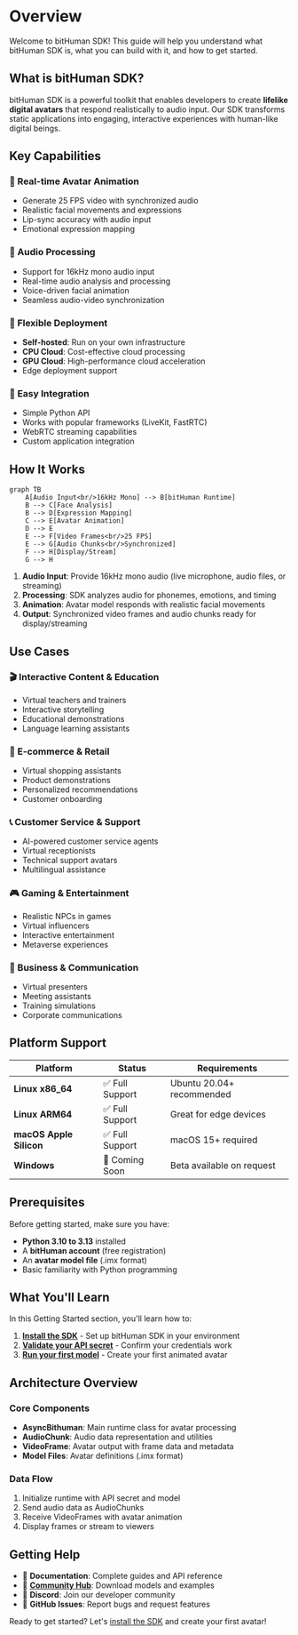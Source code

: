# Overview

Welcome to bitHuman SDK! This guide will help you understand what bitHuman SDK is, what you can build with it, and how to get started.

## What is bitHuman SDK?

bitHuman SDK is a powerful toolkit that enables developers to create **lifelike digital avatars** that respond realistically to audio input. Our SDK transforms static applications into engaging, interactive experiences with human-like digital beings.

## Key Capabilities

### 🎯 Real-time Avatar Animation
- Generate 25 FPS video with synchronized audio
- Realistic facial movements and expressions
- Lip-sync accuracy with audio input
- Emotional expression mapping

### 🎤 Audio Processing
- Support for 16kHz mono audio input
- Real-time audio analysis and processing
- Voice-driven facial animation
- Seamless audio-video synchronization

### 🚀 Flexible Deployment
- **Self-hosted**: Run on your own infrastructure
- **CPU Cloud**: Cost-effective cloud processing
- **GPU Cloud**: High-performance cloud acceleration
- Edge deployment support

### 🔌 Easy Integration
- Simple Python API
- Works with popular frameworks (LiveKit, FastRTC)
- WebRTC streaming capabilities
- Custom application integration

## How It Works

```mermaid
graph TB
    A[Audio Input<br/>16kHz Mono] --> B[bitHuman Runtime]
    B --> C[Face Analysis]
    B --> D[Expression Mapping]
    C --> E[Avatar Animation]
    D --> E
    E --> F[Video Frames<br/>25 FPS]
    E --> G[Audio Chunks<br/>Synchronized]
    F --> H[Display/Stream]
    G --> H
```

1. **Audio Input**: Provide 16kHz mono audio (live microphone, audio files, or streaming)
2. **Processing**: SDK analyzes audio for phonemes, emotions, and timing
3. **Animation**: Avatar model responds with realistic facial movements
4. **Output**: Synchronized video frames and audio chunks ready for display/streaming

## Use Cases

### 🎬 Interactive Content & Education
- Virtual teachers and trainers
- Interactive storytelling
- Educational demonstrations
- Language learning assistants

### 🛒 E-commerce & Retail
- Virtual shopping assistants
- Product demonstrations
- Personalized recommendations
- Customer onboarding

### 📞 Customer Service & Support
- AI-powered customer service agents
- Virtual receptionists
- Technical support avatars
- Multilingual assistance

### 🎮 Gaming & Entertainment
- Realistic NPCs in games
- Virtual influencers
- Interactive entertainment
- Metaverse experiences

### 🏢 Business & Communication
- Virtual presenters
- Meeting assistants
- Training simulations
- Corporate communications

## Platform Support

| Platform | Status | Requirements |
|----------|--------|--------------|
| **Linux x86_64** | ✅ Full Support | Ubuntu 20.04+ recommended |
| **Linux ARM64** | ✅ Full Support | Great for edge devices |
| **macOS Apple Silicon** | ✅ Full Support | macOS 15+ required |
| **Windows** | 🔄 Coming Soon | Beta available on request |

## Prerequisites

Before getting started, make sure you have:

- **Python 3.10 to 3.13** installed
- A **bitHuman account** (free registration)
- An **avatar model file** (.imx format)
- Basic familiarity with Python programming

## What You'll Learn

In this Getting Started section, you'll learn how to:

1. **[Install the SDK](installation.md)** - Set up bitHuman SDK in your environment
2. **[Validate your API secret](validate-api.md)** - Confirm your credentials work
3. **[Run your first model](first-model.md)** - Create your first animated avatar

## Architecture Overview

### Core Components

- **AsyncBithuman**: Main runtime class for avatar processing
- **AudioChunk**: Audio data representation and utilities
- **VideoFrame**: Avatar output with frame data and metadata
- **Model Files**: Avatar definitions (.imx format)

### Data Flow

1. Initialize runtime with API secret and model
2. Send audio data as AudioChunks
3. Receive VideoFrames with avatar animation
4. Display frames or stream to viewers

## Getting Help

- 📖 **Documentation**: Complete guides and API reference
- 🌟 **[Community Hub](https://console.bithuman.io/#community)**: Download models and examples
- 💬 **Discord**: Join our developer community
- 🐛 **GitHub Issues**: Report bugs and request features

Ready to get started? Let's [install the SDK](installation.md) and create your first avatar! 